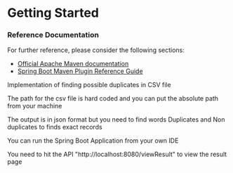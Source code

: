 # Getting Started

### Reference Documentation
For further reference, please consider the following sections:

* [Official Apache Maven documentation](https://maven.apache.org/guides/index.html)
* [Spring Boot Maven Plugin Reference Guide](https://docs.spring.io/spring-boot/docs/2.1.8.RELEASE/maven-plugin/)

Implementation of finding possible duplicates in CSV file

The path for the csv file is hard coded and you can put the absolute path from your machine

The output is in json format but you need to find words Duplicates and Non duplicates to finds exact records

You can run the Spring Boot Application from your own IDE

You need to hit the API "http://localhost:8080/viewResult" to view the result page
